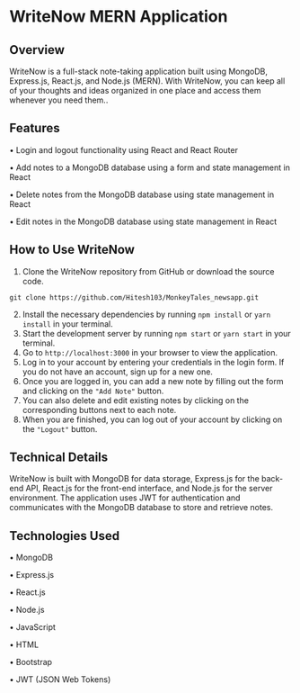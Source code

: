 # WriteNow MERN Application

## Overview

WriteNow is a full-stack note-taking application built using MongoDB, Express.js, React.js, and Node.js (MERN). With WriteNow, you can keep all of your thoughts and ideas organized in one place and access them whenever you need them..

## Features

• Login and logout functionality using React and React Router

• Add notes to a MongoDB database using a form and state management in React

• Delete notes from the MongoDB database using state management in React

• Edit notes in the MongoDB database using state management in React


## How to Use WriteNow

1. Clone the WriteNow repository from GitHub or download the source code.
```
git clone https://github.com/Hitesh103/MonkeyTales_newsapp.git
```
2. Install the necessary dependencies by running `npm install` or `yarn install` in your terminal.
3.  Start the development server by running `npm start` or `yarn start` in your terminal.
4. Go to `http://localhost:3000` in your browser to view the application.
5. Log in to your account by entering your credentials in the login form. If you do not have an account, sign up for a new one.
6. Once you are logged in, you can add a new note by filling out the form and clicking on the `"Add Note"` button.
7. You can also delete and edit existing notes by clicking on the corresponding buttons next to each note.
8. When you are finished, you can log out of your account by clicking on the `"Logout"` button.


## Technical Details

WriteNow is built with MongoDB for data storage, Express.js for the back-end API, React.js for the front-end interface, and Node.js for the server environment. The application uses JWT for authentication and communicates with the MongoDB database to store and retrieve notes.

## Technologies Used
• MongoDB

• Express.js

• React.js

• Node.js

• JavaScript

• HTML

• Bootstrap

• JWT (JSON Web Tokens)

